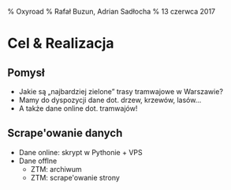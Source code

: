 % Oxyroad
% Rafał Buzun, Adrian Sadłocha
% 13 czerwca 2017

# Cel & Realizacja

## Pomysł

- Jakie są „najbardziej zielone” trasy tramwajowe w Warszawie?
- Mamy do dyspozycji dane dot. drzew, krzewów, lasów…
- A także dane online dot. tramwajów!

## Scrape'owanie danych

- Dane online: skrypt w Pythonie + VPS
- Dane offlne
    - ZTM: archiwum
    - ZTM: scrape'owanie strony
